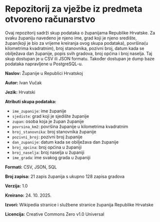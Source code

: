 # Repozitorij za vježbe iz predmeta otvoreno računarstvo
Ovaj repozitorij sadrži skup podataka o županijama Republike Hrvatske. Za svaku županiju navedeno je njeno ime, grad koji je njeno središte, župan(koji je bio za vrijeme kreiranja ovog skupa podataka), površina(u kilometrima kvadratnim), broj stanovnika, pozivni broj, datum kada se obilježava dan županije, popis svih gradova, broj općina i broj naselja. Taj skup dostupan je u CSV ili JSON formatu. Također dostupan je dump baze podataka napravljene u PostgreSQL-u.

**Naslov:** Županije u Republici Hrvatskoj

**Autor:** Ivan Vučak

**Jezik:** Hrvatski

**Atributi skupa podataka:**  
- `ime_zupanije`: ime županije
- `sjediste`: grad koji je sjedište županije
- `zupan`: osoba koja je župan županije
- `povrsina_km2`: površina županije u kilometrima kvadratnim
- `broj_stanovnika`: broj stanovnika županije
- `pozivni_broj`: pozivni broj županije
- `dan_zupanije`: datum kada se obilježava dan županije
- `broj_opcina`: broj općina u županiji
- `broj_naselja`: broj naselja u županiji
- `ime_grada`: ime svakog grada u županiji

**Formati:** CSV, JSON, SQL

**Broj zapisa:** 21 zapis županija s ukupno 128 zapisa gradova

**Verzija:** 1.0

**Kreirano:** 24. 10. 2025.

**Izvori:** Wikipedia stranice i službene stranice županija Republike Hrvatske

**Licencija:** Creative Commons Zero v1.0 Universal
